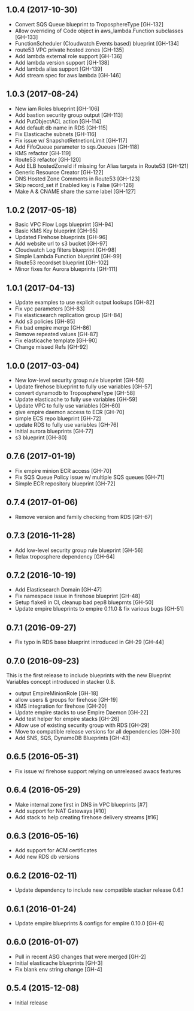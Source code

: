 ## 1.0.4 (2017-10-30)

- Convert SQS Queue blueprint to TroposphereType [GH-132]
- Allow overriding of Code object in aws\_lambda.Function subclasses [GH-133]
- FunctionScheduler (Cloudwatch Events based) blueprint [GH-134]
- route53 VPC private hosted zones [GH-135]
- Add lambda external role support [GH-136]
- Add lambda version support [GH-138]
- Add lambda alias support [GH-139]
- Add stream spec for aws lambda [GH-146]

## 1.0.3 (2017-08-24)

- New iam Roles blueprint [GH-106]
- Add bastion security group output [GH-113]
- Add PutObjectACL action [GH-114]
- Add default db name in RDS [GH-115]
- Fix Elasticache subnets [GH-116]
- Fix issue w/ SnapshotRetnetionLimit [GH-117]
- Add FifoQueue parameter to sqs.Queues [GH-118]
- KMS refactor [GH-119]
- Route53 refactor [GH-120]
- Add ELB hostedZoneId if missing for Alias targets in Route53 [GH-121]
- Generic Resource Creator [GH-122]
- DNS Hosted Zone Comments in Route53 [GH-123]
- Skip record\_set if Enabled key is False [GH-126]
- Make A & CNAME share the same label [GH-127]

## 1.0.2 (2017-05-18)

- Basic VPC Flow Logs blueprint [GH-94]
- Basic KMS Key blueprint [GH-95]
- Updated Firehose blueprints [GH-96]
- Add website url to s3 bucket [GH-97]
- Cloudwatch Log filters blueprint [GH-98]
- Simple Lambda Function blueprint [GH-99]
- Route53 recordset blueprint [GH-102]
- Minor fixes for Aurora blueprints [GH-111]

## 1.0.1 (2017-04-13)

- Update examples to use explicit output lookups [GH-82]
- Fix vpc parameters [GH-83]
- Fix elasticsearch replication group [GH-84]
- Add s3 policies [GH-85]
- Fix bad empire merge [GH-86]
- Remove repeated values [GH-87]
- Fix elasticache template [GH-90]
- Change missed Refs [GH-92]

## 1.0.0 (2017-03-04)

- New low-level security group rule blueprint [GH-56]
- Update firehose blueprint to fully use variables [GH-57]
- convert dynamodb to TroposphereType [GH-58]
- Update elasticache to fully use variables [GH-59]
- Update VPC to fully use variables [GH-60]
- give empire daemon access to ECR [GH-70]
- simple ECS repo blueprint [GH-72]
- update RDS to fully use variables [GH-76]
- Initial aurora blueprints [GH-77]
- s3 blueprint [GH-80]

## 0.7.6 (2017-01-19)

- Fix empire minion ECR access [GH-70]
- Fix SQS Queue Policy issue w/ multiple SQS queues [GH-71]
- Simple ECR repository blueprint [GH-72]

## 0.7.4 (2017-01-06)

- Remove version and family checking from RDS [GH-67]

## 0.7.3 (2016-11-28)

- Add low-level security group rule blueprint [GH-56]
- Relax troposphere dependency [GH-64]

## 0.7.2 (2016-10-19)

- Add Elasticsearch Domain [GH-47]
- Fix namespace issue in firehose blueprint [GH-48]
- Setup flake8 in CI, cleanup bad pep8 blueprnts [GH-50]
- Update empire blueprints to empire 0.11.0 & fix various bugs [GH-51]

## 0.7.1 (2016-09-27)

- Fix typo in RDS base blueprint introduced in GH-29 [GH-44]

## 0.7.0 (2016-09-23)

This is the first release to include blueprints with the new Blueprint Variables
concept introduced in stacker 0.8.

- output EmpireMinionRole [GH-18]
- allow users & groups for firehose [GH-19]
- KMS integration for firehose [GH-20]
- Update empire stacks to use Empire Daemon [GH-22]
- Add test helper for empire stacks [GH-26]
- Allow use of existing security group with RDS [GH-29]
- Move to compatible release versions for all dependencies [GH-30]
- Add SNS, SQS, DynamoDB Blueprints [GH-43]

## 0.6.5 (2016-05-31)

- Fix issue w/ firehose support relying on unreleased awacs features

## 0.6.4 (2016-05-29)

- Make internal zone first in DNS in VPC blueprints [#7]
- Add support for NAT Gateways [#10]
- Add stack to help creating firehose delivery streams [#16]

## 0.6.3 (2016-05-16)

- Add support for ACM certificates
- Add new RDS db versions

## 0.6.2 (2016-02-11)

- Update dependency to include new compatible stacker release 0.6.1

## 0.6.1 (2016-01-24)

- Update empire blueprints & configs for empire 0.10.0 [GH-6]

## 0.6.0 (2016-01-07)

- Pull in recent ASG changes that were merged [GH-2]
- Initial elasticache blueprints [GH-3]
- Fix blank env string change [GH-4]

## 0.5.4 (2015-12-08)

- Initial release
